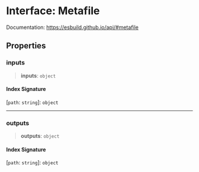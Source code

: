 # Interface: Metafile

Documentation: https://esbuild.github.io/api/#metafile

## Properties

### inputs

> **inputs**: `object`

#### Index Signature

\[`path`: `string`\]: `object`

---

### outputs

> **outputs**: `object`

#### Index Signature

\[`path`: `string`\]: `object`
